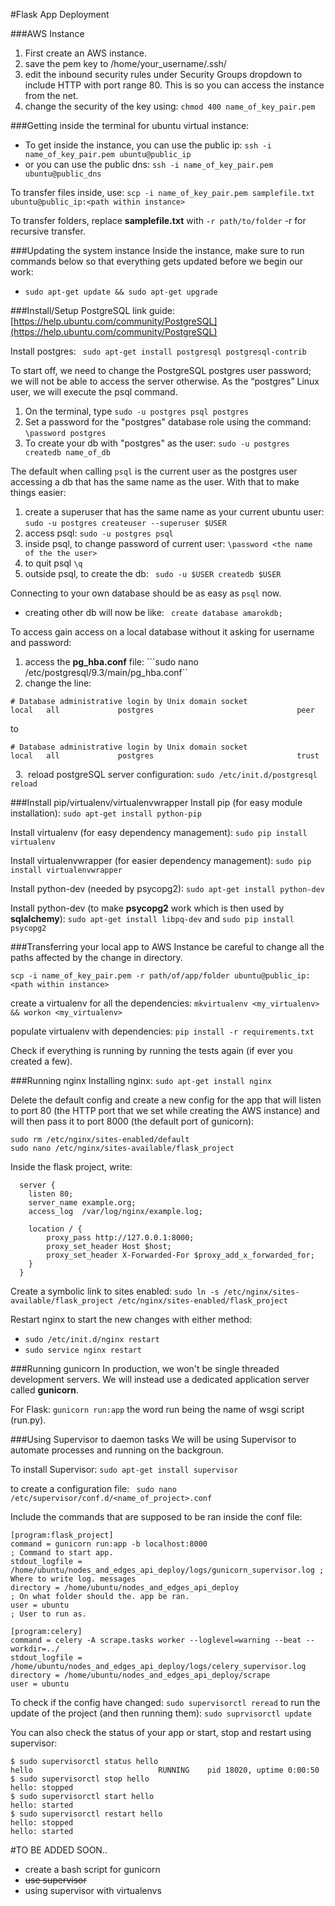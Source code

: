 #Flask App Deployment

###AWS Instance
1. First create an AWS instance.
2. save the pem key to /home/your_username/.ssh/
3. edit the inbound security rules under Security Groups dropdown to include HTTP with port range 80. This is so you can access the instance from the net.
4. change the security of the key using: ```chmod 400 name_of_key_pair.pem```

###Getting inside the terminal
for ubuntu virtual instance:
* To get inside the instance, you can use the public ip: ```ssh -i name_of_key_pair.pem ubuntu@public_ip```
* or you can use the public dns: ```ssh -i name_of_key_pair.pem ubuntu@public_dns```

To transfer files inside, use: ```scp -i name_of_key_pair.pem samplefile.txt ubuntu@public_ip:<path within instance>```

To transfer folders, replace **samplefile.txt** with ```-r path/to/folder``` -r for recursive transfer.

###Updating the system instance
Inside the instance, make sure to run commands below so that everything gets updated before we begin our work:
* ```sudo apt-get update && sudo apt-get upgrade```

###Install/Setup PostgreSQL
link guide: [https://help.ubuntu.com/community/PostgreSQL](https://help.ubuntu.com/community/PostgreSQL)

Install postgres: ``` sudo apt-get install postgresql postgresql-contrib```

To start off, we need to change the PostgreSQL postgres user password; we will not be able to access the server otherwise. As the “postgres” Linux user, we will execute the psql command.

1. On the terminal, type ```sudo -u postgres psql postgres```
2. Set a password for the "postgres" database role using the command: ```\password postgres```
3. To create your db with "postgres" as the user: ```sudo -u postgres createdb name_of_db```

The default when calling ```psql``` is the current user as the postgres user accessing a db that has the same name as the user. With that to make things easier:

1. create a superuser that has the same name as your current ubuntu user: ```sudo -u postgres createuser --superuser $USER```
2. access psql: ```sudo -u postgres psql```
3. inside psql, to change password of current user: ```\password <the name of the the user>```
4. to quit psql ```\q```
5. outside psql, to create the db: ``` sudo -u $USER createdb $USER```

Connecting to your own database should be as easy as ```psql``` now.
* creating other db will now be like: ``` create database amarokdb;```

To access gain access on a local database without it asking for username and password:

1. access the **pg_hba.conf** file:  ```sudo nano /etc/postgresql/9.3/main/pg_hba.conf``
2. change the line:
```
# Database administrative login by Unix domain socket
local   all             postgres                                peer
```
to
```
# Database administrative login by Unix domain socket
local   all             postgres                                trust
```
&nbsp;&nbsp;3. &nbsp;reload postgreSQL server configuration: ```sudo /etc/init.d/postgresql reload```

###Install pip/virtualenv/virtualenvwrapper
Install pip (for easy module installation): ```sudo apt-get install python-pip```

Install virtualenv (for easy dependency management): ```sudo pip install virtualenv```

Install virtualenvwrapper (for easier dependency management): ```sudo pip install virtualenvwrapper```

Install python-dev (needed by psycopg2): ```sudo apt-get install python-dev```

Install python-dev (to make **psycopg2** work which is then used by **sqlalchemy**): ```sudo apt-get install libpq-dev``` and ```sudo pip install psycopg2``` 

###Transferring your local app to AWS Instance
be careful to change all the paths affected by the change in directory.

```scp -i name_of_key_pair.pem -r path/of/app/folder ubuntu@public_ip:<path within instance>```

create a virtualenv for all the dependencies: ```mkvirtualenv <my_virtualenv> && workon <my_virtualenv>```

populate virtualenv with dependencies: ```pip install -r requirements.txt```

Check if everything is running by running the tests again (if ever you created a few).

###Running nginx
Installing nginx: ```sudo apt-get install nginx```

Delete the default config and create a new config for the app that will listen to port 80 (the HTTP port that we set while creating the AWS instance) and will then pass it to port 8000 (the default port of gunicorn):
```
sudo rm /etc/nginx/sites-enabled/default
sudo nano /etc/nginx/sites-available/flask_project
```
Inside the flask project, write:
```
  server {
    listen 80;
    server_name example.org;
    access_log  /var/log/nginx/example.log;

    location / {
        proxy_pass http://127.0.0.1:8000;
        proxy_set_header Host $host;
        proxy_set_header X-Forwarded-For $proxy_add_x_forwarded_for;
    }
  }
```
Create a symbolic link to sites enabled: ```sudo ln -s /etc/nginx/sites-available/flask_project /etc/nginx/sites-enabled/flask_project```

Restart nginx to start the new changes with either method:
* ```sudo /etc/init.d/nginx restart```
* ```sudo service nginx restart```

###Running gunicorn
In production, we won't be single threaded development servers. We will instead use a dedicated application server called **gunicorn**.

For Flask: ```gunicorn run:app``` the word run being the name of wsgi script (run.py).

###Using Supervisor to daemon tasks
We will be using Supervisor to automate processes and running on the backgroun.

To install Supervisor: ```sudo apt-get install supervisor```

to create a configuration file: ``` sudo nano /etc/supervisor/conf.d/<name_of_project>.conf```

Include the commands that are supposed to be ran inside the conf file:
```
[program:flask_project]
command = gunicorn run:app -b localhost:8000                                          ; Command to start app.
stdout_logfile = /home/ubuntu/nodes_and_edges_api_deploy/logs/gunicorn_supervisor.log ; Where to write log. messages
directory = /home/ubuntu/nodes_and_edges_api_deploy                                   ; On what folder should the. app be ran.
user = ubuntu                                                                         ; User to run as.

[program:celery]
command = celery -A scrape.tasks worker --loglevel=warning --beat --workdir=../
stdout_logfile = /home/ubuntu/nodes_and_edges_api_deploy/logs/celery_supervisor.log
directory = /home/ubuntu/nodes_and_edges_api_deploy/scrape
user = ubuntu
```

To check if the config have changed: ```sudo supervisorctl reread```
to run the update of the project (and then running them): ```sudo suprvisorctl update```

You can also check the status of your app or start, stop and restart using supervisor:
```
$ sudo supervisorctl status hello                       
hello                            RUNNING    pid 18020, uptime 0:00:50
$ sudo supervisorctl stop hello  
hello: stopped
$ sudo supervisorctl start hello                        
hello: started
$ sudo supervisorctl restart hello 
hello: stopped
hello: started
```

#TO BE ADDED SOON..
* create a bash script for gunicorn
* ~~use supervisor~~
* using supervisor with virtualenvs
